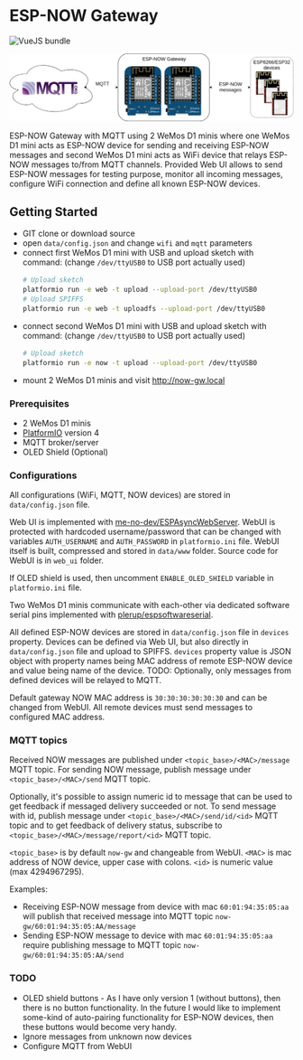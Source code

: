 # ESP-NOW Gateway

![VueJS bundle](https://github.com/petslane/esp-now-gateway/workflows/VueJS%20bundle/badge.svg)

![logo]

ESP-NOW Gateway with MQTT using 2 WeMos D1 minis where one WeMos D1 mini acts
as ESP-NOW device for sending and receiving ESP-NOW messages and second WeMos D1 mini acts as WiFi device that relays
ESP-NOW messages to/from MQTT channels. Provided Web UI allows to send ESP-NOW messages for testing purpose, monitor all
incoming messages, configure WiFi connection and define all known ESP-NOW devices.

## Getting Started

- GIT clone or download source
- open `data/config.json` and change `wifi` and `mqtt` parameters
- connect first WeMos D1 mini with USB and upload sketch with command: (change `/dev/ttyUSB0` to USB port actually used)
  ```bash
  # Upload sketch
  platformio run -e web -t upload --upload-port /dev/ttyUSB0
  # Upload SPIFFS
  platformio run -e web -t uploadfs --upload-port /dev/ttyUSB0
  ```
- connect second WeMos D1 mini with USB and upload sketch with command: (change `/dev/ttyUSB0` to USB port actually used)
  ```bash
  # Upload sketch
  platformio run -e now -t upload --upload-port /dev/ttyUSB0
  ```
- mount 2 WeMos D1 minis and visit <http://now-gw.local>

### Prerequisites

- 2 WeMos D1 minis
- [PlatformIO][PIO-install] version 4
- MQTT broker/server
- OLED Shield (Optional)

### Configurations

All configurations (WiFi, MQTT, NOW devices) are stored in `data/config.json` file.

Web UI is implemented with [me-no-dev/ESPAsyncWebServer][ESPAsyncWebServer]. WebUI is protected with hardcoded
username/password that can be changed with variables `AUTH_USERNAME` and `AUTH_PASSWORD` in `platformio.ini` file.
WebUI itself is built, compressed and stored in `data/www` folder. Source code for WebUI is in `web_ui` folder.

If OLED shield is used, then uncomment `ENABLE_OLED_SHIELD` variable in `platformio.ini` file.

Two WeMos D1 minis communicate with each-other via dedicated software serial pins implemented with
[plerup/espsoftwareserial][espsoftwareserial].

All defined ESP-NOW devices are stored in `data/config.json` file in `devices` property. Devices can be defined via
Web UI, but also directly in `data/config.json` file and upload to SPIFFS. `devices` property value is JSON object with
property names being MAC address of remote ESP-NOW device and value being name of the device. TODO: Optionally, only
messages from defined devices will be relayed to MQTT.

Default gateway NOW MAC address is `30:30:30:30:30:30` and can be changed from WebUI. All remote devices must send
messages to configured MAC address.

### MQTT topics

Received NOW messages are published under `<topic_base>/<MAC>/message` MQTT topic.
For sending NOW message, publish message under `<topic_base>/<MAC>/send` MQTT topic.

Optionally, it's possible to assign numeric id to message that can be used to get feedback if messaged delivery succeeded or not.
To send message with id, publish message under `<topic_base>/<MAC>/send/id/<id>` MQTT topic and to get feedback of delivery status,
subscribe to `<topic_base>/<MAC>/message/report/<id>` MQTT topic.

`<topic_base>` is by default `now-gw` and changeable from WebUI.
`<MAC>` is mac address of NOW device, upper case with colons.
`<id>` is numeric value (max 4294967295).

Examples:
- Receiving ESP-NOW message from device with mac `60:01:94:35:05:aa` will publish that received message into
MQTT topic `now-gw/60:01:94:35:05:AA/message`
- Sending ESP-NOW message to device with mac `60:01:94:35:05:aa` require publishing message to MQTT topic
`now-gw/60:01:94:35:05:AA/send`

[PIO-install]: https://platformio.org/install/cli
[ESPAsyncWebServer]: https://github.com/me-no-dev/ESPAsyncWebServer
[espsoftwareserial]: https://github.com/plerup/espsoftwareserial
[logo]: image.png

### TODO

- OLED shield buttons - As I have only version 1 (without buttons), then there is no button functionality. In the future
I would like to implement some-kind of auto-pairing functionality for ESP-NOW devices, then these buttons would become
very handy.
- Ignore messages from unknown now devices
- Configure MQTT from WebUI
